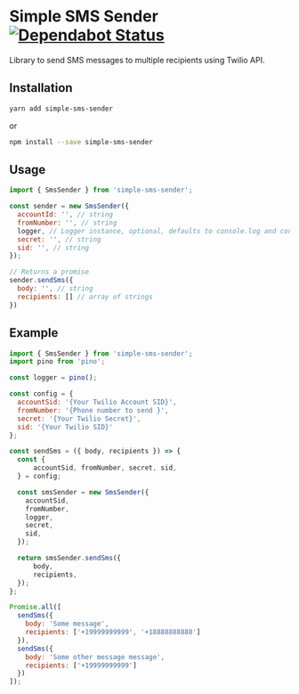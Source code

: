 # Simple SMS Sender [![Dependabot Status](https://api.dependabot.com/badges/status?host=github&repo=yorch/simple-sms-sender)](https://dependabot.com)

Library to send SMS messages to multiple recipients using Twilio API.

## Installation

```sh
yarn add simple-sms-sender
```

or

```sh
npm install --save simple-sms-sender
```

## Usage

```js
import { SmsSender } from 'simple-sms-sender';

const sender = new SmsSender({
  accountId: '', // string
  fromNumber: '', // string
  logger, // Logger instance, optional, defaults to console.log and console.error
  secret: '', // string
  sid: '', // string
});

// Returns a promise
sender.sendSms({
  body: '', // string
  recipients: [] // array of strings
})
```

## Example

```js
import { SmsSender } from 'simple-sms-sender';
import pino from 'pino';

const logger = pino();

const config = {
  accountSid: '{Your Twilio Account SID}',
  fromNumber: '{Phone number to send }',
  secret: '{Your Twilio Secret}',
  sid: '{Your Twilio SID}'
};

const sendSms = ({ body, recipients }) => {
  const {
      accountSid, fromNumber, secret, sid,
  } = config;

  const smsSender = new SmsSender({
    accountSid,
    fromNumber,
    logger,
    secret,
    sid,
  });

  return smsSender.sendSms({
      body,
      recipients,
  });
};

Promise.all([
  sendSms({
    body: 'Some message',
    recipients: ['+19999999999', '+18888888888']
  }),
  sendSms({
    body: 'Some other message message',
    recipients: ['+19999999999']
  })
]);
```

